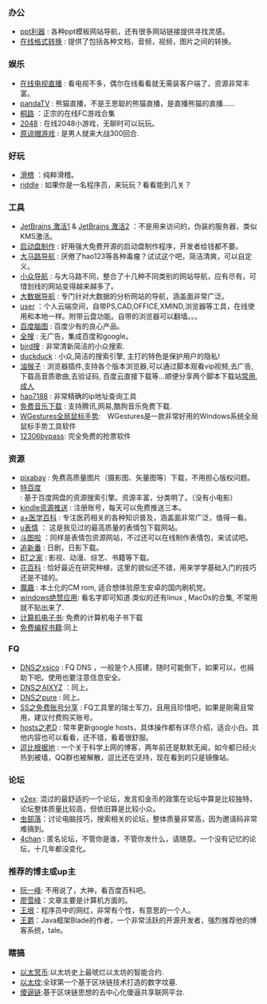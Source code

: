 ### 办公
- [ppt利器](http://www.hippter.com/) : 各种ppt模板网站导航，还有很多网站链接提供寻找灵感。
- [在线格式转换](http://cn.office-converter.com/) : 提供了包括各种文档，音频，视频，图片之间的转换。

### 娱乐
- [在线电视直播](http://www.cietv.com/) : 看电视不多，偶尔在线看看就无需装客户端了，资源非常丰富。
- [pandaTV](http://live.ipanda.com/) : 熊猫直播，不是王思聪的熊猫直播，是直播熊猫的直播……
- [桐路](http://t.onglu.pw/index.php) ：正宗的在线FC游戏合集
- [2048](http://gabrielecirulli.github.io/2048/) : 在线2048小游戏，无聊时可以玩玩。
- [原谅帽游戏](http://ssyar.com/green/) : 是男人就来大战300回合.

### 好玩
- [滑稽](http://lvmaojun.com/huaji/) ：纯粹滑稽。
- [riddle](http://riddle.arthurluk.net/stageone.php#) : 如果你是一名程序员，来玩玩？看看能到几关？


### 工具
- [JetBrains 激活1](http://jetbrains.oliyo.cn)  & [JetBrains 激活2](http://xidea.online) ：不是用来访问的，伪装的服务器，类似KMS激活。
- [启动盘制作](http://rufus.akeo.ie/?locale=zh_CN) : 好用强大免费开源的启动盘制作程序，开发者给钱都不要。
- [大马路导航](https://dama.lu/) : 厌倦了hao123等各种毒瘤？试试这个吧，简洁清爽，可以自定义。
- [小众导航](http://taoxiaozhong.com/dh) : 与大马路不同，整合了十几种不同类别的网站导航，应有尽有，可惜划线的网站变得越来越多了。
- [大数据导航](http://hao.199it.com/) : 专门针对大数据的分析网站的导航，涵盖面非常广泛。
- [user](https://uzer.me/) ：个人云端空间，自带PS,CAD,OFFICE,XMIND,浏览器等工具，在线使用和本地一样。附带云盘功能。自带的浏览器可以翻墙。。。
- [百度脑图](http://naotu.baidu.com/) : 百度少有的良心产品。
- [全搜](http://www.qi1y.cn/) : 无广告，集成百度和google。
- [bird搜](http://bird.so/) : 非常清新简洁的小众搜索.
- [duckduck](https://duckduckgo.com/?t=h_) : 小众,简洁的搜索引擎, 主打的特色是保护用户的隐私!
- [油猴子](https://tampermonkey.net/) : 浏览器插件,支持各个版本浏览器,可以通过脚本观看vip视频,去广告,下载高音质歌曲,去验证码, 百度云直接下载等...顺便分享两个脚本下载站[常用](https://greasyfork.org/zh-CN),[成人](https://sleazyfork.org/zh-CN)
- [hao7188](http://www.hao7188.com/) : 非常精确的ip地址查询工具
- [免费音乐下载](https://www.tikitiki.cn/) : 支持腾讯,网易,酷狗音乐免费下载.
- [WGestures全局鼠标手势](http://www.yingdev.com/projects/wgestures):　WGestures是一款非常好用的Windows系统全局鼠标手势工具软件
- [12306bypass](http://www.12306bypass.com/): 完全免费的抢票软件

### 资源
- [pixabay](https://pixabay.com/) : 免费高质量图片（摄影图、矢量图等）下载，不用担心版权问题。
- [特百度](http://www.tebaidu.com/) : 基于百度网盘的资源搜索引擎。资源丰富，分类明了。（没有小电影）
- [kindle资源推送](http://readfree.me/) : 注册账号，每天可以免费推送三本。
- [a+医学百科](http://www.a-hospital.com/) : 专注医药相关的各种知识普及，涵盖面非常广泛，值得一看。
- [u表情](http://www.ubiaoqing.com/) ： 这是我见过的最高质量的表情包下载网站。
- [斗图啦](http://www.doutula.com/) ：同样是表情包资源网站，不过还可以在线制作表情包，来试试吧。
- [追新番](http://www.zhuixinfan.com/viewall-film-1.html) : 日剧，日影下载。
- [BT之家](http://www.btbtt.co/) : 影视、动漫、综艺、书籍等下载。
- [花百科](http://www.huabaike.com/) : 恰好最近在研究种植，这里的貌似还不错，用来学学基础入门的技巧还是不错的。
- [魔趣](https://download.mokeedev.com/) : 本土化的CM rom, 适合想体验原生安卓的国内刷机党。
- [windows绝赞应用](https://amazing-apps.gitbooks.io/windows-apps-that-amaze-us/zh-CN/): 看名字即可知道.类似的还有linux , MacOs的合集, 不常用就不贴出来了.
- [计算机电子书](http://it-ebooks.flygon.net/): 免费的计算机电子书下载
- [免费编程书籍](http://siberiawolf.com/free_programming/index.html):同上
### FQ
- [DNS之xsico](http://dns.xsico.cn/) : FQ DNS ，一般是个人搭建，随时可能倒下，如果可以，也捐助下吧。使用也要注意信息安全。
- [DNS之AIXYZ](https://aixyz.com/index.html) ：同上。
- [DNS之pure](http://puredns.cn/) : 同上。
- [SS之免费账号分享](https://freessr.xyz/) : FQ工具里的瑞士军刀，且用且珍惜吧，如果是刚需且常用，建议付费购买账号。
- [hosts之老D](https://laod.cn/hosts) : 常年更新google hosts，具体操作都有详尽介绍，适合小白。其他内容也可以看看，还不错，看着很舒服。
- [逗比根据地](https://doub.bid/) : 一个关于科学上网的博客，两年前还是默默无闻，如今都已经火热到被墙，QQ群也被解散，逗比还在坚持，现在看到的只是镜像站。

### 论坛
- [v2ex](https://www.v2ex.com/): 混过的最舒适的一个论坛，发言扣金币的政策在论坛中算是比较独特，论坛整体质量比较高，但依旧算是比较小众。
- [虫部落](http://www.chongbuluo.com/)：讨论电脑技巧，搜索相关的论坛，整体质量非常高，因为邀请码非常难搞到。
- [4chan](http://www.4chan.org/) : 匿名论坛，不管你是谁，不管你发什么，请随意。一个没有记忆的论坛，十几年都没变化。

### 推荐的博主或up主
- [阮一峰](http://www.ruanyifeng.com/blog/): 不用说了，大神，看百度百科吧。
- [廖雪峰](http://www.liaoxuefeng.com/)：文章主要是计算机方面的。
- [王垠](http://www.yinwang.org/)：程序员中的网红，非常有个性，有意思的一个人。
- [王爵](https://blog.biezhi.me/)：Java框架Blade的作者，一个非常活跃的开源开发者，强烈推荐他的博客系统，tale。

### 瞎搞
- [以太冥币](https://mingbi.io/home):以太坊史上最唬烂以太坊的智能合约.
- [以太坟](https://www.etherfen.com/#/home):全球第一个基于区块链技术打造的数字坟墓.
- [傻逼链](http://www.stupidcoin.cn/):基于区块链思想的去中心化傻逼共享联网平台.
